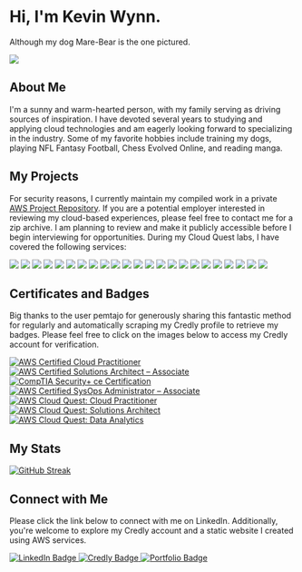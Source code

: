 # Hi, I'm Kevin Wynn.

Although my dog Mare-Bear is the one pictured.
<div>
  <img src="https://github.com/kevin-wynn-cloud/kevin-wynn-cloud/assets/144941082/3a1e231c-c0d5-489d-9ddb-110873de50e0" />
</div>

## About Me

I'm a sunny and warm-hearted person, with my family serving as driving sources of inspiration. I have devoted several years to studying and applying cloud technologies and am eagerly looking forward to specializing in the industry. Some of my favorite hobbies include training my dogs, playing NFL Fantasy Football, Chess Evolved Online, and reading manga.

## My Projects
<!-- Link titles and projects when changing repository from private to public. Include second section for familiar services (Lambda, etc.) -->

For security reasons, I currently maintain my compiled work in a private [AWS Project Repository](https://github.com/kevin-wynn-cloud/AWS-Projects/tree/main). If you are a potential employer interested in reviewing my cloud-based experiences, please feel free to contact me for a zip archive. I am planning to review and make it publicly accessible before I begin interviewing for opportunities. During my Cloud Quest labs, I have covered the following services:
  
<div id="badges">
<img src="https://img.shields.io/badge/Amazon_S3-yellow?logo=amazonaws"/>
<img src="https://img.shields.io/badge/AWS_Lambda-teal?logo=amazonaws"/>
<img src="https://img.shields.io/badge/Amazon_EC2-orange?logo=amazonaws"/>
<img src="https://img.shields.io/badge/Amazon_RDS-blue?logo=amazonaws"/>
<img src="https://img.shields.io/badge/Amazon_SQS-yellow?logo=amazonaws"/>
<img src="https://img.shields.io/badge/Amazon_CloudFront-teal?logo=amazonaws"/>
<img src="https://img.shields.io/badge/Amazon_DynamoDB-orange?logo=amazonaws"/>
<img src="https://img.shields.io/badge/AWS_Step_Functions-blue?logo=amazonaws"/>
<img src="https://img.shields.io/badge/AWS_Elastic_Load_Balancing-yellow?logo=amazonaws"/>
<img src="https://img.shields.io/badge/Amazon_SNS-teal?logo=amazonaws"/>
<img src="https://img.shields.io/badge/Amazon_VPC-orange?logo=amazonaws"/>
<img src="https://img.shields.io/badge/AWS_Glue-blue?logo=amazonaws"/>
<img src="https://img.shields.io/badge/Amazon_Kinesis-yellow?logo=amazonaws"/>
<img src="https://img.shields.io/badge/Amazon_Redshift-teal?logo=amazonaws"/>
<img src="https://img.shields.io/badge/AWS_CloudFormation-orange?logo=amazonaws"/>
<img src="https://img.shields.io/badge/AWS_CloudWatch-blue?logo=amazonaws"/>
<img src="https://img.shields.io/badge/AWS_Cloud9-yellow?logo=amazonaws"/>
<img src="https://img.shields.io/badge/AWS_Secrets_Manager-teal?logo=amazonaws"/>
<img src="https://img.shields.io/badge/AWS_IAM-orange?logo=amazonaws"/>
<img src="https://img.shields.io/badge/AWS_CloudTrail-blue?logo=amazonaws"/>
<img src="https://img.shields.io/badge/AWS_Athena-yellow?logo=amazonaws"/>
<img src="https://img.shields.io/badge/Amazon_OpenSearch_Service-teal?logo=amazonaws"/>
<img src="https://img.shields.io/badge/AWS_Lake_Formation-orange?logo=amazonaws"/>
</div>

## Certificates and Badges

Big thanks to the user pemtajo for generously sharing this fantastic method for regularly and automatically scraping my Credly profile to retrieve my badges. Please feel free to click on the images below to access my Credly account for verification.

<!--START_SECTION:badges-->
[![AWS Certified Cloud Practitioner](https://images.credly.com/size/150x150/images/00634f82-b07f-4bbd-a6bb-53de397fc3a6/image.png)](http://www.credly.com/badges/6bb33fe6-c16a-498d-8b44-f872723c8dd3 "AWS Certified Cloud Practitioner")
[![AWS Certified Solutions Architect – Associate](https://images.credly.com/size/150x150/images/0e284c3f-5164-4b21-8660-0d84737941bc/image.png)](http://www.credly.com/badges/963ee5a0-3620-43d5-afdc-8f72cc3dce1b "AWS Certified Solutions Architect – Associate")
[![CompTIA Security+ ce Certification](https://images.credly.com/size/150x150/images/74790a75-8451-400a-8536-92d792c5184a/CompTIA_Security_2Bce.png)](http://www.credly.com/badges/a40cd79f-52e5-489e-9ae1-8b954e65761e "CompTIA Security+ ce Certification")
[![AWS Certified SysOps Administrator – Associate](https://images.credly.com/size/150x150/images/f0d3fbb9-bfa7-4017-9989-7bde8eaf42b1/image.png)](http://www.credly.com/badges/1695e3b8-8b63-4e95-bbc0-905f29314298 "AWS Certified SysOps Administrator – Associate")
[![AWS Cloud Quest: Cloud Practitioner](https://images.credly.com/size/150x150/images/2784d0d8-327c-406f-971e-9f0e15097003/image.png)](http://www.credly.com/badges/0523bd23-0ab9-488a-8026-82d9251603bc "AWS Cloud Quest: Cloud Practitioner")
[![AWS Cloud Quest: Solutions Architect](https://images.credly.com/size/150x150/images/9e9e7ef7-384f-4636-8743-1b89a68fb46b/image.png)](http://www.credly.com/badges/0a1e3f10-5b23-49bb-ab9b-a55bbdd9e456 "AWS Cloud Quest: Solutions Architect")
[![AWS Cloud Quest: Data Analytics](https://images.credly.com/size/150x150/images/2cd965b0-5f5d-4510-ab05-cfa2f80342a1/image.png)](http://www.credly.com/badges/e1aea834-7ec2-451b-987b-3a2b4c5c8c51 "AWS Cloud Quest: Data Analytics")
<!--END_SECTION:badges-->

## My Stats

[![GitHub Streak](https://github-readme-streak-stats.herokuapp.com?user=kevin-wynn-cloud&theme=dark)](https://git.io/streak-stats)

<!-- [![Top Langs](https://github-readme-stats.vercel.app/api/top-langs/?username=kevin-wynn-cloud&layout=compact&theme=vision-friendly-dark)](https://github.com/anuraghazra/github-readme-stats) 
After Python Projects
-->

## Connect with Me

Please click the link below to connect with me on LinkedIn. Additionally, you're welcome to explore my Credly account and a static website I created using AWS services.

<div id="badges">
  <a href="https://www.linkedin.com/in/kwynn100/">
    <img src="https://img.shields.io/badge/LinkedIn-blue?logo=linkedin&logoColor=white" alt="LinkedIn Badge"/>
  </a>
<a href="https://www.credly.com/users/kevin-wynn.fe2c81dc/badges">
    <img src="https://img.shields.io/badge/Credly-yellow?logo=credly&logocolor=white" alt="Credly Badge"/>
  </a>
  <a href="https://kevin-wynn.com/">
    <img src="https://img.shields.io/badge/Static_Website-orange?logo=amazonaws" alt="Portfolio Badge"/>
  </a>
</div>
